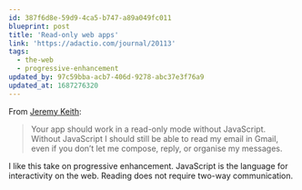 ```yaml
---
id: 387f6d8e-59d9-4ca5-b747-a89a049fc011
blueprint: post
title: 'Read-only web apps'
link: 'https://adactio.com/journal/20113'
tags:
  - the-web
  - progressive-enhancement
updated_by: 97c59bba-acb7-406d-9278-abc37e3f76a9
updated_at: 1687276320
---
```

From [Jeremy Keith](https://adactio.com/journal/20113):

> Your app should work in a read-only mode without JavaScript.
> Without JavaScript I should still be able to read my email in Gmail, even if you don’t let me compose, reply, or organise my messages.

I like this take on progressive enhancement. JavaScript is the language for interactivity on the web. Reading does not require two-way communication.